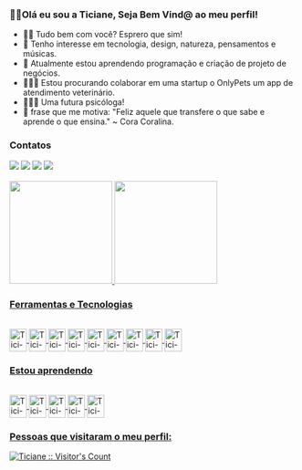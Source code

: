 ### 👋🏽Olá eu sou a Ticiane, Seja Bem Vind@ ao meu perfil!

- 🤝🏽 Tudo bem com você? Esprero que sim!
- 👀 Tenho interesse em tecnologia, design, natureza, pensamentos e músicas.
- 🌱 Atualmente estou aprendendo programação e criação de projeto de negócios.
- 👩🏽‍💻 Estou procurando colaborar em uma startup o OnlyPets um app de atendimento veterinário.
- 👩🏽‍💼 Uma futura psicóloga!
- 📖 frase que me motiva: "Feliz aquele que transfere o que sabe e aprende o que ensina." ~ Cora Coralina.
<!---
Ticianebarros/Ticianebarros is a ✨ special ✨ repository because its `README.md` (this file) appears on your GitHub profile.
You can click the Preview link to take a look at your changes.
--->
### Contatos
<div>
<a href="https://instagram.com/ticianebarros_/" target="_blank"><img src="https://img.shields.io/badge/-Instagram-%23E4405F?style=for-the-badge&logo=instagram&logoColor=white" target="_blank"></a>
<a href = "mailto:ticianebarrostic@gmail.com"><img src="https://img.shields.io/badge/Gmail-D14836?style=for-the-badge&logo=gmail&logoColor=white" target="_blank"></a>
<a href="https://www.linkedin.com/in/ticianebarros/" target="_blank"><img src="https://img.shields.io/badge/-LinkedIn-%230077B5?style=for-the-badge&logo=linkedin&logoColor=white" target="_blank"></a>
<a href="https://t.me/Ticianebarros" target="_blank"><img src="https://img.shields.io/badge/Telegram-2CA5E0?style=for-the-badge&logo=telegram&logoColor=white" target="_blank"></a>
</div><br>
          
<div>
<a href="https://github.com/Ticianebarros">
<img height="180em" src="https://github-readme-stats.vercel.app/api/top-langs/?username=Ticianebarros&layout=compact&langs_count=7&theme=radical"/>
<img height="180em" src="https://github-readme-stats.vercel.app/api?username=Ticianebarros&show_icons=true&theme=radical&include_all_commits=true&count_private=true"/>
</div>        

### Ferramentas e Tecnologias
<div style="display: inline_block"><br>
<img align="center" alt="Tici-git" width="30" height="40" src="https://cdn.jsdelivr.net/gh/devicons/devicon/icons/git/git-original.svg" />
<img align="center" alt="Tici-android" width="30" height="40" src="https://cdn.jsdelivr.net/gh/devicons/devicon/icons/android/android-original.svg"/>
<img align="center" alt="Tici-chome" width="30" height="40" src="https://cdn.jsdelivr.net/gh/devicons/devicon/icons/chrome/chrome-original.svg" />
<img align="center" alt="Tici-canva" width="30" height="40" src="https://cdn.jsdelivr.net/gh/devicons/devicon/icons/canva/canva-original.svg" />
<img align="center" alt="Tici-figma" width="30" height="40" src="https://cdn.jsdelivr.net/gh/devicons/devicon/icons/figma/figma-original.svg" />
<img align="center" alt="Tici-github" width="30" height="40" src="https://cdn.jsdelivr.net/gh/devicons/devicon/icons/github/github-original.svg" />
<img align="center" alt="Tici-django" width="30" height="40" src="https://cdn.jsdelivr.net/gh/devicons/devicon/icons/django/django-plain.svg" />
<img align="center" alt="Tici-python" width="30" height="40" src="https://cdn.jsdelivr.net/gh/devicons/devicon/icons/python/python-original.svg" />
<img align="center" alt="Tici-javascript" width="30" height="40"src="https://cdn.jsdelivr.net/gh/devicons/devicon/icons/javascript/javascript-original.svg" />
</div>
          
### Estou aprendendo
<div style="display: inline_block"><br>
<img align="center" alt="Tici-javascript" width="30" height="40" src="https://cdn.jsdelivr.net/gh/devicons/devicon/icons/javascript/javascript-original.svg" />
<img align="center" alt="Tici-django" width="30" height="40" src="https://cdn.jsdelivr.net/gh/devicons/devicon/icons/django/django-plain.svg" width="30" />
<img align="center" alt="Tici-figma" width="30" height="40" src="https://cdn.jsdelivr.net/gh/devicons/devicon/icons/figma/figma-original.svg" />
<img align="center" alt="Tici-html5" width="30" height="40" src="https://cdn.jsdelivr.net/gh/devicons/devicon/icons/html5/html5-original.svg" />
<img align="center" alt="Tici-css3" width="30" height="40" src="https://cdn.jsdelivr.net/gh/devicons/devicon/icons/css3/css3-original.svg"  />
</div>                                        

### Pessoas que visitaram o meu perfil:
  <img src="https://profile-counter.glitch.me/{Ticianebarros}/count.svg" alt="Ticiane :: Visitor's Count" />
  
